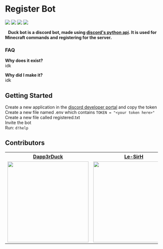 # Register Bot
![](https://img.shields.io/badge/build-passing-green/?style=flat-square)
![](https://img.shields.io/github/repo-size/Dapp3rDuck/register-bot?style=flat-square)
![](https://img.shields.io/github/issues/Dapp3rDuck/register-bot?style=flat-square)
![](https://img.shields.io/github/v/release/Dapp3rDuck/register-bot?include_prereleases&style=flat-square)<br/>

**&nbsp;&nbsp;&nbsp;Duck bot is a discord bot, made using [discord's python api](https://discordpy.readthedocs.io/en/latest/). It is used for Minecraft commands and registering for the server.**

### FAQ
**Why does it exist?**<br>
idk

**Why did I make it?**<br>
idk

## Getting Started

Create a new application in the [discord developer portal](https://discord.com/developers/applications) and copy the token<br>
Create a new file named .env which contains ```TOKEN = "<your token here>"```<br>
Create a new file called registered.txt<br>
Invite the bot<br>
Run: ```d!help```

## Contributors
<table>
  <tr>
    <th><a href="https://github.com/Dapp3rDuck" target="_blank"><b>Dapp3rDuck</b></a></th>
    <th><a href="https://github.com/Le-SirH" target="_blank"><b>Le-SirH</b></a></th>
  </tr>
  <tr>
    <td><img width="267" src="https://avatars1.githubusercontent.com/u/55905788?s=400&v=4"></td>
    <td><img width="267" src="https://avatars0.githubusercontent.com/u/46948579?s=460&v=4"></td>
  </tr>
</table>
